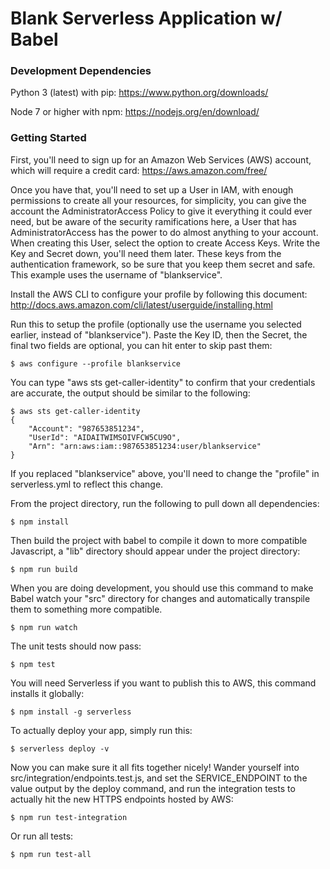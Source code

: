 # Blank Serverless Application w/ Babel

### Development Dependencies

Python 3 (latest) with pip: https://www.python.org/downloads/

Node 7 or higher with npm: https://nodejs.org/en/download/

### Getting Started

First, you'll need to sign up for an Amazon Web Services (AWS) account, which will require a credit card:
https://aws.amazon.com/free/

Once you have that, you'll need to set up a User in IAM, with enough permissions to create all your resources, for
simplicity, you can give the account the AdministratorAccess Policy to give it everything it could ever need, but
be aware of the security ramifications here, a User that has AdministratorAccess has the power to do almost
anything to your account. When creating this User, select the option to create Access Keys. Write the Key and Secret
down, you'll need them later. These keys from the authentication framework, so be sure that you keep them secret
and safe. This example uses the username of "blankservice".

Install the AWS CLI to configure your profile by following this document:
http://docs.aws.amazon.com/cli/latest/userguide/installing.html

Run this to setup the profile (optionally use the username you selected earlier, instead of "blankservice"). Paste the
Key ID, then the Secret, the final two fields are optional, you can hit enter to skip past them:
```
$ aws configure --profile blankservice
```

You can type "aws sts get-caller-identity" to confirm that your credentials are accurate, the output should be similar to the following:
```
$ aws sts get-caller-identity
{
    "Account": "987653851234",
    "UserId": "AIDAITWIMSOIVFCW5CU9O",
    "Arn": "arn:aws:iam::987653851234:user/blankservice"
}
```

If you replaced "blankservice" above, you'll need to change the "profile" in serverless.yml to reflect this change.

From the project directory, run the following to pull down all dependencies:
```
$ npm install
```

Then build the project with babel to compile it down to more compatible Javascript, a "lib" directory should
appear under the project directory:
```
$ npm run build
```

When you are doing development, you should use this command to make Babel watch your "src" directory for changes and
automatically transpile them to something more compatible.
```
$ npm run watch
```

The unit tests should now pass:
```
$ npm test
```

You will need Serverless if you want to publish this to AWS, this command installs it globally:
```
$ npm install -g serverless
```

To actually deploy your app, simply run this:
```
$ serverless deploy -v
```

Now you can make sure it all fits together nicely! Wander yourself into src/integration/endpoints.test.js, and set the 
SERVICE_ENDPOINT to the value output by the deploy command, and run the integration tests to actually hit the new
HTTPS endpoints hosted by AWS:
```
$ npm run test-integration
```

Or run all tests:
```
$ npm run test-all
```